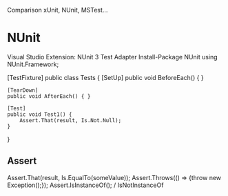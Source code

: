 Comparison xUnit, NUnit, MSTest...

 
NUnit
=====
Visual Studio Extension: NUnit 3 Test Adapter
Install-Package NUnit
using NUnit.Framework;

[TestFixture]
public class Tests {
	[SetUp]
	public void BeforeEach() { }

	[TearDown]
	public void AfterEach() { }

	[Test]
	public void Test1() {
		Assert.That(result, Is.Not.Null);
	}
}

Assert
------
Assert.That(result, Is.EqualTo(someValue));
Assert.Throws<Exception>(() => {throw new Exception();});
Assert.IsInstanceOf<T>(); / IsNotInstanceOf<T>
